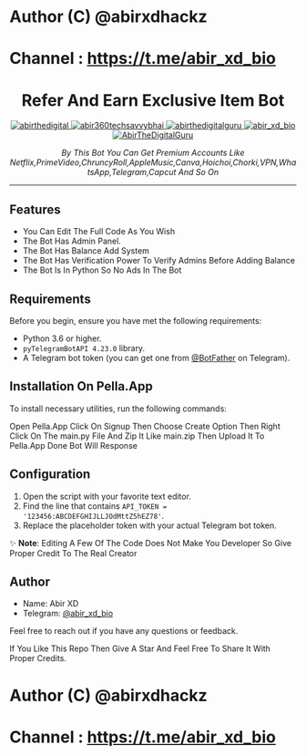 # Author (C) @abirxdhackz
# Channel : https://t.me/abir_xd_bio

<h1 align="center">Refer And Earn Exclusive Item Bot</h1>

<p align="center">
 <a href="https://twitter.com/abirthedigital" target="blank">
        <img src="https://img.shields.io/badge/Twitter-1DA1F2?style=flat-square&logo=twitter&logoColor=white" alt="abirthedigital" />
    </a>
    <a href="https://fb.com/abir360techsavvybhai" target="blank">
        <img src="https://img.shields.io/badge/Facebook-1877F2?style=flat-square&logo=facebook&logoColor=white" alt="abir360techsavvybhai" />
    </a>
    <a href="https://instagram.com/abirthedigitalguru" target="blank">
        <img src="https://img.shields.io/badge/Instagram-E4405F?style=flat-square&logo=instagram&logoColor=white" alt="abirthedigitalguru" />
    </a>
    <a href="https://t.me/abir_xd_bio" target="blank">
        <img src="https://img.shields.io/badge/Telegram-0088cc?style=flat-square&logo=telegram&logoColor=white" alt="abir_xd_bio" />
    </a>
    <a href="https://www.youtube.com/@AbirTheDigitalGuru" target="blank">
        <img src="https://img.shields.io/badge/YouTube-FF0000?style=flat-square&logo=youtube&logoColor=white" alt="AbirTheDigitalGuru" />
    </a>
</p>

<p align="center">
  <em>By This Bot You Can Get Premium Accounts Like Netflix,PrimeVideo,ChruncyRoll,AppleMusic,Canva,Hoichoi,Chorki,VPN,WhatsApp,Telegram,Capcut And So On</em>
</p>
<hr>

## Features

- You Can Edit The Full Code As You Wish
- The Bot Has Admin Panel.
- The Bot Has Balance Add System
- The Bot Has Verification Power To Verify Admins Before Adding Balance
- The Bot Is In Python So No Ads In The Bot

## Requirements

Before you begin, ensure you have met the following requirements:

- Python 3.6 or higher.
- `pyTelegramBotAPI 4.23.0` library.
- A Telegram bot token (you can get one from [@BotFather](https://t.me/BotFather) on Telegram).

## Installation On Pella.App

To install necessary utilities, run the following commands:

Open Pella.App
Click On Signup
Then Choose Create Option 
Then Right Click On The main.py File And Zip It Like main.zip
Then Upload It To Pella.App 
Done Bot Will Response
## Configuration

1. Open the script with your favorite text editor.
2. Find the line that contains `API_TOKEN = '123456:ABCDEFGHIJLLJOdMttZ5hEZ78'`.
3. Replace the placeholder token with your actual Telegram bot token.



✨ **Note**: Editing A Few Of The Code Does Not Make You Developer So Give Proper Credit To The Real Creator 
## Author

- Name: Abir XD
- Telegram: [@abir_xd_bio](https://t.me/abir_x_official)

Feel free to reach out if you have any questions or feedback.

If You Like This Repo Then Give A Star And Feel Free To Share It With Proper Credits.
# Author (C) @abirxdhackz
# Channel : https://t.me/abir_xd_bio
